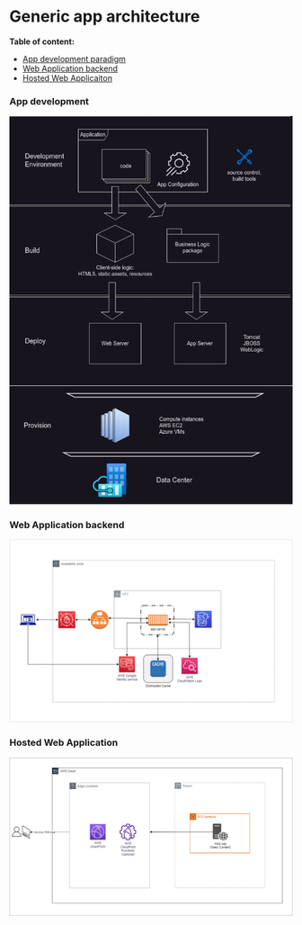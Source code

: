 # Generic app architecture

**Table of content:**
- [App development paradigm](#item-one)
- [Web Application backend](#item-two)
- [Hosted Web Applicaiton](#item-three)


<a id="item-one"></a>
### App development

<img src="techpages/archsnapshots/AppDev.png?raw=true"/>

<a id="item-two"></a>
### Web Application backend

<img src="techpages/archsnapshots/SampleWebAppBackend.png?raw=true"/>

<a id="item-three"></a>
### Hosted Web Application

<img src="techpages/archsnapshots/SampleWebApp.png?raw=true"/>



